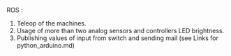 ROS : 

1. Teleop of the machines.
2. Usage of more than two analog sensors and controllers LED brightness.
3. Publishing values of input from switch and sending mail (see Links for python_arduino.md)

